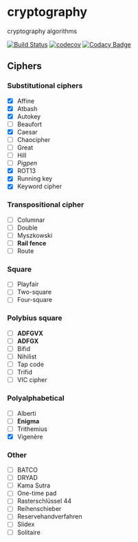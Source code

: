 # cryptography
cryptography algorithms

[![Build Status](https://travis-ci.org/dev-11/cryptography.svg?branch=master)](https://travis-ci.org/dev-11/cryptography)
[![codecov](https://codecov.io/gh/dev-11/cryptography/branch/master/graph/badge.svg)](https://codecov.io/gh/dev-11/cryptography)
[![Codacy Badge](https://api.codacy.com/project/badge/Grade/0df8700b9cc54f899f2f45e3694c24ce)](https://www.codacy.com/manual/dev-11/cryptography?utm_source=github.com&amp;utm_medium=referral&amp;utm_content=dev-11/cryptography&amp;utm_campaign=Badge_Grade)

## Ciphers

### Substitutional ciphers

- [x] Affine
- [x] Atbash
- [x] Autokey
- [ ] Beaufort
- [x] Caesar
- [ ] Chaocipher
- [ ] Great
- [ ] Hill
- [ ] _Pigpen_
- [x] ROT13
- [x] Running key
- [x] Keyword cipher

### Transpositional cipher

- [ ] Columnar
- [ ] Double
- [ ] Myszkowski
- [ ] **Rail fence**
- [ ] Route

### Square

- [ ] Playfair
- [ ] Two-square
- [ ] Four-square

### Polybius square

- [ ] **ADFGVX**
- [ ] **ADFGX**
- [ ] Bifid
- [ ] Nihilist
- [ ] Tap code
- [ ] Trifid
- [ ] VIC cipher

### Polyalphabetical

- [ ] Alberti
- [ ] **Enigma**
- [ ] Trithemius
- [x] Vigenère

### Other

- [ ] BATCO
- [ ] DRYAD
- [ ] Kama Sutra
- [ ] One-time pad
- [ ] Rasterschlüssel 44
- [ ] Reihenschieber
- [ ] Reservehandverfahren
- [ ] Slidex
- [ ] Solitaire
